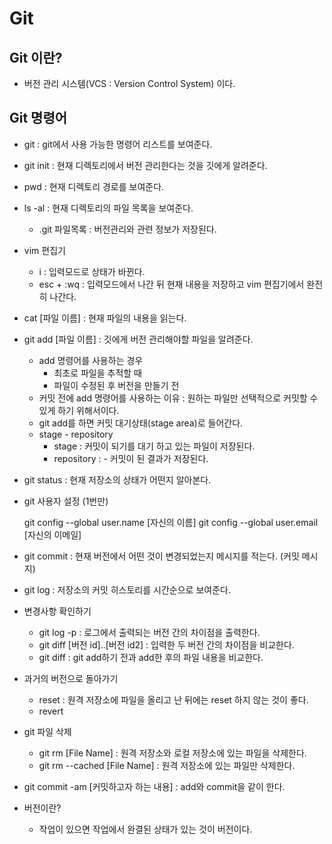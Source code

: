 # Git

## Git 이란?

* 버전 관리 시스템(VCS : Version Control System) 이다.



## Git 명령어

* git : git에서 사용 가능한 명령어 리스트를 보여준다.

* git init : 현재 디렉토리에서 버전 관리한다는 것을 깃에게 알려준다. 

* pwd : 현재 디렉토리 경로를 보여준다.

* ls -al : 현재 디렉토리의 파일 목록을 보여준다.

  * .git 파일목록 : 버전관리와 관련 정보가 저장된다. 

* vim 편집기

  - i : 입력모드로 상태가 바뀐다.
  - esc + :wq : 입력모드에서 나간 뒤 현재 내용을 저장하고 vim 편집기에서 완전히 나간다.
  
* cat [파일 이름] : 현재 파일의 내용을 읽는다.

* git add [파일 이름] : 깃에게 버전 관리해야할 파일을 알려준다. 

  * add 명령어를 사용하는 경우
    * 최초로 파일을 추적할 때
    * 파일이 수정된 후 버전을 만들기 전
  * 커밋 전에 add 명령어를 사용하는 이유 : 원하는 파일만 선택적으로 커밋할 수 있게 하기 위해서이다.
  * git add를 하면 커밋 대기상태(stage area)로 들어간다.
  * stage -  repository 
    * stage : 커밋이 되기를 대기 하고 있는 파일이 저장된다.
    * repository : - 커밋이 된 결과가 저장된다.

* git status : 현재 저장소의 상태가 어떤지 알아본다.

* git 사용자 설정 (1번만)

  git config --global user.name [자신의 이름]
  git config --global user.email [자신의 이메일]

* git commit : 현재 버전에서 어떤 것이 변경되었는지 메시지를 적는다.  (커밋 메시지)

* git log : 저장소의 커밋 히스토리를 시간순으로 보여준다.

* 변경사항 확인하기
  * git log -p : 로그에서 출력되는 버전 간의 차이점을 출력한다.
  * git diff [버전 id]..[버전 id2] : 입력한 두 버전 간의 차이점을 비교한다.
  * git diff : git add하기 전과 add한 후의 파일 내용을 비교한다.
  
* 과거의 버전으로 돌아가기
  * reset : 원격 저장소에 파일을 올리고 난 뒤에는 reset 하지 않는 것이 좋다.
  * revert
  
* git 파일 삭제

  * git rm [File Name] : 원격 저장소와 로컬 저장소에 있는 파일을 삭제한다.
  * git rm --cached [File Name] : 원격 저장소에 있는 파일만 삭제한다.
  
* git commit -am [커밋하고자 하는 내용] : add와 commit을 같이 한다.

* 버전이란?
  
  * 작업이 있으면 작업에서 완결된 상태가 있는 것이 버전이다.
